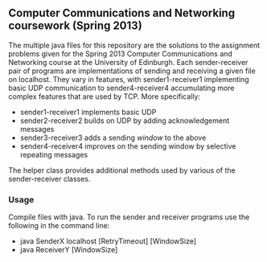 ## Computer Communications and Networking coursework (Spring 2013)

The multiple java files for this repository are the solutions to the assignment problems given for the Spring 2013 Computer Communications and Networking course at the University of Edinburgh.  Each sender-receiver pair of programs are implementations of sending and receiving a given file on localhost.  They vary in features, with sender1-receiver1 implementing basic UDP communication to sender4-receiver4 accumulating more complex features that are used by TCP.  More specifically:

* sender1-receiver1 implements basic UDP
* sender2-receiver2 builds on UDP by adding acknowledgement messages
* sender3-receiver3 adds a sending *window* to the above
* sender4-receiver4 improves on the sending window by selective repeating messages

The helper class provides additional methods used by various of the sender-receiver classes.

### Usage

Compile files with java.  To run the sender and receiver programs use the following in the command line:

* java SenderX localhost <Port> <File> [RetryTimeout] [WindowSize]
* java ReceiverY <Port> <Filename> [WindowSize]